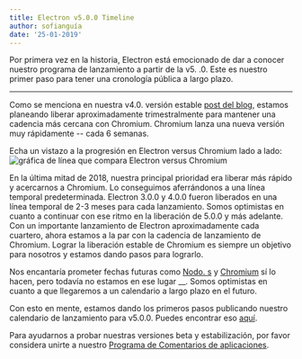```yaml
---
title: Electron v5.0.0 Timeline
author: sofianguía
date: '25-01-2019'
---
```


Por primera vez en la historia, Electron está emocionado de dar a conocer nuestro programa de lanzamiento a partir de la v5. .0. Este es nuestro primer paso para tener una cronología pública a largo plazo.

---

Como se menciona en nuestra v4.0. versión estable [post del blog](https://electronjs.org/blog/electron-4-0#whats-next), estamos planeando liberar aproximadamente trimestralmente para mantener una cadencia más cercana con Chromium. Chromium lanza una nueva versión muy rápidamente -- cada 6 semanas.

Echa un vistazo a la progresión en Electron versus Chromium lado a lado:
<img src="https://user-images.githubusercontent.com/2138661/51714676-db167080-1fea-11e9-8f10-fab1aa51993e.png" alt="gráfica de línea que compara Electron versus Chromium" />

En la última mitad de 2018, nuestra principal prioridad era liberar más rápido y acercarnos a Chromium. Lo conseguimos aferrándonos a una línea temporal predeterminada. Electron 3.0.0 y 4.0.0 fueron liberados en una línea temporal de 2-3 meses para cada lanzamiento. Somos optimistas en cuanto a continuar con ese ritmo en la liberación de 5.0.0 y más adelante. Con un importante lanzamiento de Electron aproximadamente cada cuartero, ahora estamos a la par con la cadencia de lanzamiento de Chromium. Lograr la liberación estable de Chromium es siempre un objetivo para nosotros y estamos dando pasos para lograrlo.

Nos encantaría prometer fechas futuras como [Nodo. s](https://github.com/nodejs/Release) y [Chromium](https://chromiumdash.appspot.com/schedule) sí lo hacen, pero todavía no estamos en ese lugar __. Somos optimistas en cuanto a que llegaremos a un calendario a largo plazo en el futuro.

Con esto en mente, estamos dando los primeros pasos publicando nuestro calendario de lanzamiento para v5.0.0. Puedes encontrar eso [aquí](https://electronjs.org/docs/tutorial/electron-timelines).

Para ayudarnos a probar nuestras versiones beta y estabilización, por favor considera unirte a nuestro [Programa de Comentarios de aplicaciones](https://electronjs.org/blog/app-feedback-program).
